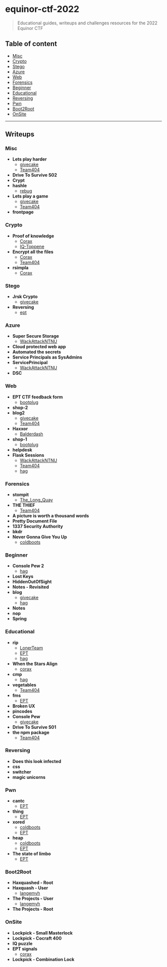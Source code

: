 
# equinor-ctf-2022
> Educational guides, writeups and challenges resources for the 2022 Equinor CTF


## Table of content
- [Misc](#misc)
- [Crypto](#crypto)
- [Stego](#stego)
- [Azure](#azure)
- [Web](#web)
- [Forensics](#forensics)
- [Beginner](#beginner)
- [Educational](#educational)
- [Reversing](#reversing)
- [Pwn](#pwn)
- [Boot2Root](#boot2root)
- [OnSite](#onsite)

---

## Writeups

### Misc
 - **Lets play harder**
	 - [givecake](/writeups/Misc/Lets%20play%20harder/givecake)  
	 - [Team404](/writeups/Misc/Lets%20play%20harder/Team404)  
 - **Drive To Survive S02**
 - **Crypt**
 - **hashle**
	 - [rebug](/writeups/Misc/hashle/rebug)  
 - **Lets play a game**
	 - [givecake](/writeups/Misc/Lets%20play%20a%20game/givecake)  
	 - [Team404](/writeups/Misc/Lets%20play%20a%20game/Team404)  
 - **frontpage**
### Crypto
 - **Proof of knowledge**
	 - [Corax](/writeups/Crypto/Proof%20of%20knowledge/Corax)  
	 - [IQ-Toppene](/writeups/Crypto/Proof%20of%20knowledge/IQ-Toppene)  
 - **Encrypt all the files**
	 - [Corax](/writeups/Crypto/Encrypt%20all%20the%20files/Corax)  
	 - [Team404](/writeups/Crypto/Encrypt%20all%20the%20files/Team404)  
 - **rsimpla**
	 - [Corax](/writeups/Crypto/rsimpla/Corax)  
### Stego
 - **Jrsk Crypto**
	 - [givecake](/writeups/Stego/Jrsk%20Crypto/givecake)  
 - **Reversing**
	 - [ept](/writeups/Stego/Reversing/ept)  
### Azure
 - **Super Secure Storage**
	 - [WackAttackNTNU](/writeups/Azure/Super%20Secure%20Storage/WackAttackNTNU)  
 - **Cloud protected web app**
 - **Automated the secrets**
 - **Service Principals as SysAdmins**
 - **ServicePrincipal**
	 - [WackAttackNTNU](/writeups/Azure/ServicePrincipal/WackAttackNTNU)  
 - **DSC**
### Web
 - **EPT CTF feedback form**
	 - [bootplug](/writeups/Web/EPT%20CTF%20feedback%20form/bootplug)  
 - **shop-2**
 - **blog2**
	 - [givecake](/writeups/Web/blog2/givecake)  
	 - [Team404](/writeups/Web/blog2/Team404)  
 - **Haxxor**
	 - [Balderdash](/writeups/Web/Haxxor/Balderdash)  
 - **shop-1**
	 - [bootplug](/writeups/Web/shop-1/bootplug)  
 - **helpdesk**
 - **Flask Sessions**
	 - [WackAttackNTNU](/writeups/Web/Flask%20Sessions/WackAttackNTNU)  
	 - [Team404](/writeups/Web/Flask%20Sessions/Team404)  
	 - [hag](/writeups/Web/Flask%20Sessions/hag)  
### Forensics
 - **stompit**
	 - [The_Long_Quay](/writeups/Forensics/stompit/The_Long_Quay)  
 - **THE THIEF**
	 - [Team404](/writeups/Forensics/THE%20THIEF/Team404)  
 - **A picture is worth a thousand words**
 - **Pretty Document File**
 - **1337 Security Authority**
 - **bkdr**
 - **Never Gonna Give You Up**
	 - [coldboots](/writeups/Forensics/Never%20Gonna%20Give%20You%20Up/coldboots)  
### Beginner
 - **Console Pew 2**
	 - [hag](/writeups/Beginner/Console%20Pew%202/hag)  
 - **Lost Keys**
 - **HiddenOutOfSight**
 - **Notes - Revisited**
 - **blog**
	 - [givecake](/writeups/Beginner/blog/givecake)  
	 - [hag](/writeups/Beginner/blog/hag)  
 - **Notes**
 - **nop**
 - **Spring**
### Educational
 - **rip**
	 - [LonerTeam](/writeups/Educational/rip/LonerTeam)  
	 - [EPT](/writeups/Educational/rip/EPT)  
	 - [hag](/writeups/Educational/rip/hag)  
 - **When the Stars Align**
	 - [corax](/writeups/Educational/When%20the%20Stars%20Align/corax)  
 - **cmp**
	 - [hag](/writeups/Educational/cmp/hag)  
 - **vegetables**
	 - [Team404](/writeups/Educational/vegetables/Team404)  
 - **fms**
	 - [EPT](/writeups/Educational/fms/EPT)  
 - **Broken UX**
 - **pincodes**
 - **Console Pew**
	 - [givecake](/writeups/Educational/Console%20Pew/givecake)  
 - **Drive To Survive S01**
 - **the npm package**
	 - [Team404](/writeups/Educational/the%20npm%20package/Team404)  
### Reversing
 - **Does this look infected**
 - **css**
 - **switcher**
 - **magic unicorns**
### Pwn
 - **cantc**
	 - [EPT](/writeups/Pwn/cantc/EPT)  
 - **thing**
	 - [EPT](/writeups/Pwn/thing/EPT)  
 - **xored**
	 - [coldboots](/writeups/Pwn/xored/coldboots)  
	 - [EPT](/writeups/Pwn/xored/EPT)  
 - **heap**
	 - [coldboots](/writeups/Pwn/heap/coldboots)  
	 - [EPT](/writeups/Pwn/heap/EPT)  
 - **The state of limbo**
	 - [EPT](/writeups/Pwn/The%20state%20of%20limbo/EPT)  
### Boot2Root
 - **Haxquashed - Root**
 - **Haxquash - User**
	 - [langemyh](/writeups/Boot2Root/Haxquash%20-%20User/langemyh)  
 - **The Projects - User**
	 - [langemyh](/writeups/Boot2Root/The%20Projects%20-%20User/langemyh)  
 - **The Projects - Root**
### OnSite
 - **Lockpick - Small Masterlock**
 - **Lockpick - Cocraft 400**
 - **IQ puzzle**
 - **EPT signals**
	 - [corax](/writeups/OnSite/EPT%20signals/corax)  
 - **Lockpick - Combination Lock**
